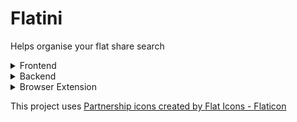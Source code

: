 # Flatini

Helps organise your flat share search

<details>
  <summary>Frontend</summary>
  
  Front end section
</details>

<details>
  <summary>Backend</summary>

Located under the [backend](./backend/) directory of the project. A python based serverless application handling backend tasks including authentication, api, and data.

- live at https://gbjrcfuc7b.execute-api.eu-west-2.amazonaws.com/groups/5130831f-f57f-42e6-87fc-894ba74eea6e
- Install packages
  - `pip install -r requirements.txt && pip install -r requirements-test.txt`
- Deploy
  - must have a local samconfig.toml file which contains nessecary secrets, optionally when doing a sam deploy, add the -g flag to do a guided deployment https://docs.aws.amazon.com/serverless-application-model/latest/developerguide/sam-cli-command-reference-sam-deploy.html
  - `clean_build_winblows.cmd` (for windows) `clean_build.sh` (for unix)
  - `sam deploy`
- Run tests - `python -m unittest`

</details>

<details>
  <summary>Browser Extension</summary>

Located under the [client](./client/) directory of the project. A JS based chrome extension.

- In a terminal, change folder to the client folder under the root of the project
- Install packages
  - `npm install`
- Build extension
  - `npm run build`
- Open extension in browser

  <span  style="display: flex; align-items: center;">![nativate to browsers extension page](.readme_files/extensions-location.png)</span>

- Switch into developer mode

  <div style="display: flex;
    align-items: center;">
    <img style="margin-right: 10px;" width="300" src=".readme_files/developer-mode.png" alt="developer mode switch off">
    <span style="margin: 0 10px">TO</span>
    <img style="margin-right: 10px;" width="300" src=".readme_files/developer-mode-on.png" alt="developer mode switch on">
  </div>

- Load unpacked extension into Chrome [Brave unfortunately doesn't support side panels at this time]

  - Click Load unpacked button
  - Select the dist directory

    <span style="display: inline-block;  max-width: 300px; max-height: 300px;">![dist directory selected](.readme_files/load-dist-dir.png)</span>

  - You will now see Flatini loaded into your extension.

    <span style="display: inline-block;  max-width: 300px; max-height: 300px;">![flatini loaded](.readme_files/flatini-extension-loaded.png)</span>

- Open the side panel and select Flatini extension

  <span style="display: inline-block;  max-width: 300px; max-height: 300px;">![flatini side panel](.readme_files/flatini-side-panel.png)</span>

</details>

This project uses <a href="https://www.flaticon.com/free-icons/partnership" title="partnership icons">Partnership icons created by Flat Icons - Flaticon</a>
